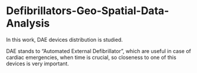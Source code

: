 # Defibrillators-Geo-Spatial-Data-Analysis

In this work, DAE devices distribution is studied.

DAE stands to “Automated External Defibrillator”, which are useful in case of cardiac emergencies, when time is crucial, so closeness to one of this devices is very important.
